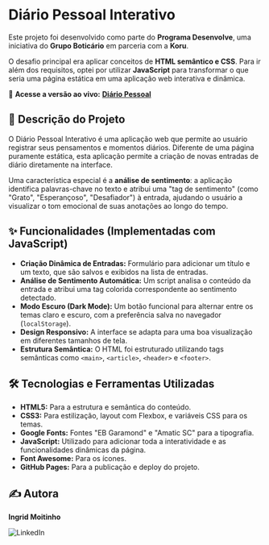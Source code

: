 # Diário Pessoal Interativo

Este projeto foi desenvolvido como parte do **Programa Desenvolve**, uma iniciativa do **Grupo Boticário** em parceria com a **Koru**.

O desafio principal era aplicar conceitos de **HTML semântico e CSS**. Para ir além dos requisitos, optei por utilizar **JavaScript** para transformar o que seria uma página estática em uma aplicação web interativa e dinâmica.

🔗 **Acesse a versão ao vivo:** [**Diário Pessoal**](https://ingridmoitinho.github.io/diario-pessoal/)

## 📜 Descrição do Projeto

O Diário Pessoal Interativo é uma aplicação web que permite ao usuário registrar seus pensamentos e momentos diários. Diferente de uma página puramente estática, esta aplicação permite a criação de novas entradas de diário diretamente na interface.


Uma característica especial é a **análise de sentimento**: a aplicação identifica palavras-chave no texto e atribui uma "tag de sentimento" (como "Grato", "Esperançoso", "Desafiador") à entrada, ajudando o usuário a visualizar o tom emocional de suas anotações ao longo do tempo.

## ✨ Funcionalidades (Implementadas com JavaScript)

* **Criação Dinâmica de Entradas:** Formulário para adicionar um título e um texto, que são salvos e exibidos na lista de entradas.
* **Análise de Sentimento Automática:** Um script analisa o conteúdo da entrada e atribui uma tag colorida correspondente ao sentimento detectado.
* **Modo Escuro (Dark Mode):** Um botão funcional para alternar entre os temas claro e escuro, com a preferência salva no navegador (`localStorage`).
* **Design Responsivo:** A interface se adapta para uma boa visualização em diferentes tamanhos de tela.
* **Estrutura Semântica:** O HTML foi estruturado utilizando tags semânticas como `<main>`, `<article>`, `<header>` e `<footer>`.

## 🛠️ Tecnologias e Ferramentas Utilizadas

* **HTML5:** Para a estrutura e semântica do conteúdo.
* **CSS3:** Para estilização, layout com Flexbox, e variáveis CSS para os temas.
* **Google Fonts:** Fontes "EB Garamond" e "Amatic SC" para a tipografia.
* **JavaScript:** Utilizado para adicionar toda a interatividade e as funcionalidades dinâmicas da página.
* **Font Awesome:** Para os ícones.
* **GitHub Pages:** Para a publicação e deploy do projeto.

## ✍️ Autora

**Ingrid Moitinho**

![LinkedIn](https://img.shields.io/badge/LinkedIn-0077B5?style=for-the-badge&logo=linkedin&logoColor=white)
